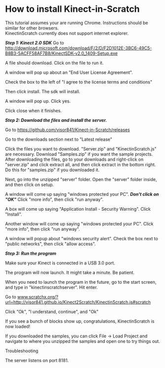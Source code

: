 # How to install Kinect-in-Scratch

This tutorial assumes your are running Chrome. Instructions should be similar for other browsers.  
KinectinScratch currently does not support internet explorer.

***Step 1: Kinect 2.0 SDK***
Go to http://download.microsoft.com/download/F/2/D/F2D1012E-3BC6-49C5-B8B3-5ACFF58AF7B8/KinectSDK-v2.0_1409-Setup.exe

A file should download. Click on the file to run it.

A window will pop up about an "End User License Agreement".

Check the box to the left of "I agree to the license terms and conditions"

Then click install. The sdk will install.

A window will pop up. Click yes.

Click close when it finishes.



***Step 2: Download the files and install the server.***

Go to https://github.com/visor841/Kinect-in-Scratch/releases

Go to the downloads section next to "Latest release"

Click the files you want to download. "Server.zip" and "KinectinScratch.js" are necessary. Download "Samples.zip" if you want the sample projects. After downloading the files, go to your downloads and right-click on "server.zip" and click extract all, and then click extract in the bottom right. Do this for "samples.zip" if you downloaded it.

Next, go into the unzipped "server" folder. Open the "server" folder inside, and then click on setup.

A window will come up saying "windows protected your PC". ***Don't click on "OK"*** Click "more info", then click "run anyway".

A box will come up saying "Application Install - Security Warning". Click "Install".

Another window will come up saying "windows protected your PC". Click "more info", then click "run anyway".

A window will popup about "windows security alert". Check the box next to "public networks", then click "allow access".



***Step 3: Run the program***

Make sure your Kinect is connected in a USB 3.0 port.

The program will now launch.  It might take a minute. Be patient.

When you need to launch the program in the future, go to the start screen, and type in "kinectinscratchserver". Hit enter.

Go to www.scratchx.org/?url=http://visor841.github.io/Kinect2Scratch/KinectinScratch.js#scratch

Click "Ok", "I understand, continue", and "Ok"

If you see a bunch of blocks show up, congratulations, KinectinScratch is now loaded!

If you downloaded the samples, you can click File -> Load Project and navigate to where you unzipped the samples and open one to try things out.


Troubleshooting

The server listens on port 8181.